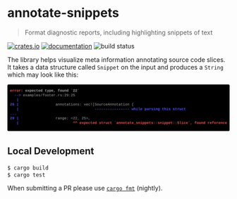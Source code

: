 # annotate-snippets

> Format diagnostic reports, including highlighting snippets of text

[![crates.io](https://img.shields.io/crates/v/annotate-snippets.svg)](https://crates.io/crates/annotate-snippets)
[![documentation](https://img.shields.io/badge/docs-master-blue.svg)][Documentation]
![build status](https://github.com/rust-lang/annotate-snippets-rs/actions/workflows/ci.yml/badge.svg)

The library helps visualize meta information annotating source code slices.
It takes a data structure called `Snippet` on the input and produces a `String`
which may look like this:

![Screenshot](./examples/expected_type.svg)

Local Development
-----------------

```console
$ cargo build
$ cargo test
```

When submitting a PR please use  [`cargo fmt`][] (nightly).

[`cargo fmt`]: https://github.com/rust-lang/rustfmt

[Documentation]: https://docs.rs/annotate-snippets/
